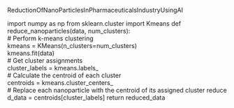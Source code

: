 ReductionOfNanoParticlesInPharmaceuticalsIndustryUsingAI

import numpy as np
from sklearn.cluster import Kmeans
def reduce_nanoparticles(data, num_clusters):    
      # Perform k-means clustering    
       kmeans = KMeans(n_clusters=num_clusters)   
       kmeans.fit(data)    
      # Get cluster assignments    
      cluster_labels = kmeans.labels_    
      # Calculate the centroid of each cluster    
      centroids = kmeans.cluster_centers_    
      # Replace each nanoparticle with the centroid of its assigned cluster
      reduce d_data = centroids[cluster_labels]
      return reduced_data
